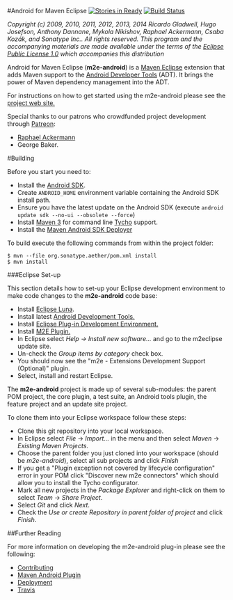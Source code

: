 #Android for Maven Eclipse [![Stories in Ready](http://badge.waffle.io/rgladwell/m2e-android.png)](http://waffle.io/rgladwell/m2e-android) [![Build Status](https://travis-ci.org/rgladwell/m2e-android.svg?branch=master)](https://travis-ci.org/rgladwell/m2e-android)

_Copyright (c) 2009, 2010, 2011, 2012, 2013, 2014 Ricardo Gladwell, Hugo Josefson, Anthony Dannane, Mykola Nikishov, Raphael Ackermann, Csaba Kozák, and Sonatype Inc.. All rights reserved. This program and the accompanying materials are made available under the terms of the [Eclipse Public License 1.0](http://www.eclipse.org/legal) which accompanies this distribution_

Android for Maven Eclipse (**m2e-android**) is a [Maven Eclipse](http://www.eclipse.org/m2e/) extension that adds Maven support to the [Android Developer Tools](http://developer.android.com/tools/sdk/eclipse-adt.html) (ADT). It brings the power of Maven dependency management into the ADT.

For instructions on how to get started using the m2e-android please see the [project web site.](http://rgladwell.github.com/m2e-android/)

Special thanks to our patrons who crowdfunded project development through [Patreon](http://www.patreon.com/rgladwell):

 * [Raphael Ackermann](https://twitter.com/acraphae)
 * George Baker.

#Building

Before you start you need to:

 * Install the [Android SDK](http://developer.android.com/sdk/index.html).
 * Create `ANDROID_HOME` environment variable containing the Android SDK install path. 
 * Ensure you have the latest update on the Android SDK (execute `android update sdk --no-ui --obsolete --force`) 
 * Install [Maven 3](http://maven.apache.org/download.html) for command line [Tycho](http://tycho.sonatype.org/) support.
 * Install the [Maven Android SDK Deployer](https://github.com/mosabua/maven-android-sdk-deployer)

To build execute the following commands from within the project folder:

```
$ mvn --file org.sonatype.aether/pom.xml install
$ mvn install
```
 
###Eclipse Set-up

This section details how to set-up your Eclipse development environment to make code changes to the **m2e-android** code base:

 * Install [Eclipse Luna](http://eclipse.org/downloads).
 * Install latest [Android Development Tools.](http://developer.android.com/sdk/installing/installing-adt.html)
 * Install [Eclipse Plug-in Development Environment.](http://www.eclipse.org/pde/)
 * Install [M2E Plugin.](http://www.eclipse.org/m2e/download)
 * In Eclipse select _Help -> Install new software..._ and go to the m2eclipse update site.
 * Un-check the _Group items by category_ check box.
 * You should now see the "m2e - Extensions Development Support (Optional)" plugin.
 * Select, install and restart Eclipse.

The **m2e-android** project is made up of several sub-modules: the parent POM project, the core plugin, a test suite, an Android tools plugin, the feature project and an update site project.

To clone them into your Eclipse workspace follow these steps: 

 * Clone this git repository into your local workspace.
 * In Eclipse select _File_ -> _Import..._ in the menu and then select _Maven_ -> _Existing Maven Projects_.
 * Choose the parent folder you just cloned into your workspace (should be _m2e-android_), select all sub projects and click _Finish_
 * If you get a "Plugin exception not covered by lifecycle configuration" error in your POM click "Discover new m2e connectors" which should allow you to install the Tycho configurator.
 * Mark all new projects in the _Package Explorer_ and right-click on them to select _Team_ -> _Share Project_.
 * Select _Git_ and click _Next_.
 * Check the _Use or create Repository in parent folder of project_ and click _Finish_.

##Further Reading

For more information on developing the m2e-android plug-in please see the following:

* [Contributing](https://github.com/rgladwell/m2e-android/blob/master/CONTRIBUTING.md)
* [Maven Android Plugin](https://code.google.com/p/maven-android-plugin)
* [Deployment](https://github.com/rgladwell/m2e-android/wiki/Deploying)
* [Travis](https://github.com/rgladwell/m2e-android/wiki/Travis)
